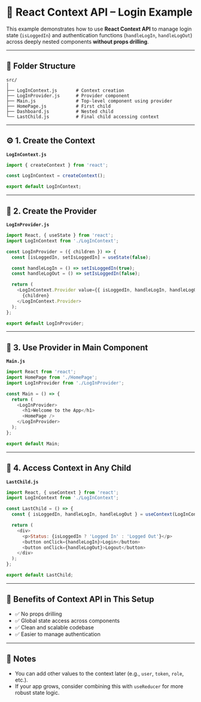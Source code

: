 # 🔐 React Context API – Login Example

This example demonstrates how to use **React Context API** to manage login state (`isLoggedIn`) and authentication functions (`handleLogIn`, `handleLogOut`) across deeply nested components **without props drilling**.

---

## 📁 Folder Structure

```
src/
│
├── LogInContext.js       # Context creation
├── LogInProvider.js      # Provider component
├── Main.js               # Top-level component using provider
├── HomePage.js           # First child
├── Dashboard.js          # Nested child
└── LastChild.js          # Final child accessing context
```

---

## ⚙️ 1. Create the Context

**`LogInContext.js`**
```js
import { createContext } from 'react';

const LogInContext = createContext();

export default LogInContext;
```

---

## 🧠 2. Create the Provider

**`LogInProvider.js`**
```js
import React, { useState } from 'react';
import LogInContext from './LogInContext';

const LogInProvider = ({ children }) => {
  const [isLoggedIn, setIsLoggedIn] = useState(false);

  const handleLogIn = () => setIsLoggedIn(true);
  const handleLogOut = () => setIsLoggedIn(false);

  return (
    <LogInContext.Provider value={{ isLoggedIn, handleLogIn, handleLogOut }}>
      {children}
    </LogInContext.Provider>
  );
};

export default LogInProvider;
```

---

## 🧩 3. Use Provider in Main Component

**`Main.js`**
```js
import React from 'react';
import HomePage from './HomePage';
import LogInProvider from './LogInProvider';

const Main = () => {
  return (
    <LogInProvider>
      <h1>Welcome to the App</h1>
      <HomePage />
    </LogInProvider>
  );
};

export default Main;
```

---

## 👶 4. Access Context in Any Child

**`LastChild.js`**
```js
import React, { useContext } from 'react';
import LogInContext from './LogInContext';

const LastChild = () => {
  const { isLoggedIn, handleLogIn, handleLogOut } = useContext(LogInContext);

  return (
    <div>
      <p>Status: {isLoggedIn ? 'Logged In' : 'Logged Out'}</p>
      <button onClick={handleLogIn}>Login</button>
      <button onClick={handleLogOut}>Logout</button>
    </div>
  );
};

export default LastChild;
```

---

## 🚀 Benefits of Context API in This Setup

- ✅ No props drilling
- ✅ Global state access across components
- ✅ Clean and scalable codebase
- ✅ Easier to manage authentication

---

## 📝 Notes

- You can add other values to the context later (e.g., `user`, `token`, `role`, etc.).
- If your app grows, consider combining this with `useReducer` for more robust state logic.
